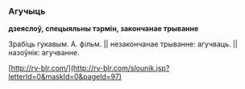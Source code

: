 ### Агучыць
**дзеяслоў, спецыяльны тэрмін, закончанае трыванне**

Зрабіць гукавым. А. фільм. || незакончанае трыванне: агучваць. || назоўнік: агучванне.

<a rel="author">[http://rv-blr.com/](http://rv-blr.com/slounik.jsp?letterId=0&maskId=0&pageId=97)</a>

